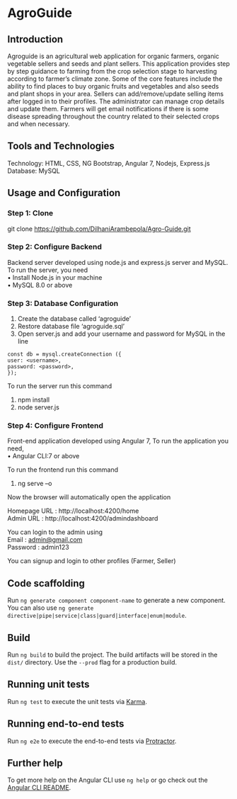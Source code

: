 # AgroGuide

## Introduction
Agroguide is an agricultural web application for organic farmers, organic vegetable sellers and seeds and plant sellers. This application provides step by step guidance to farming from the crop selection stage to harvesting according to farmer’s climate zone. Some of the core features include the ability to find places to buy organic fruits and vegetables and also seeds and plant shops in your area. Sellers can add/remove/update selling items after logged in to their profiles. The administrator can manage crop details and update them. Farmers will get email notifications if there is some disease spreading throughout the country related to their selected crops and when necessary.   

## Tools and Technologies
Technology: HTML, CSS, NG Bootstrap, Angular 7, Nodejs, Express.js<br/>
Database: MySQL

## Usage and Configuration

### Step 1: Clone
git clone https://github.com/DilhaniArambepola/Agro-Guide.git 

### Step 2: Configure Backend
Backend server developed using node.js and express.js server and MySQL. To run the server, you need <br />
•	Install Node.js in your machine <br />
•	MySQL 8.0 or above

### Step 3: Database Configuration
1.	Create the database called ‘agroguide’ <br />
2.	Restore database file ‘agroguide.sql’ <br />
3.	Open server.js and add your username and password for MySQL in the line <br />

`const db = mysql.createConnection ({` <br />
  `user: <username>,`<br />
  `password: <password>,`<br />
`});`

To run the server run this command <br />
1.	npm install  <br />
2.	node server.js <br />

### Step 4: Configure Frontend
Front-end application developed using Angular 7, To run the application you need, <br />
•	Angular CLI:7 or above <br />

To run the frontend run this command<br />
1.	ng serve –o

Now the browser will automatically open the application <br />

Homepage URL : http://localhost:4200/home <br />
Admin URL : http://localhost:4200/admindashboard <br />

You can login to the admin using <br />
Email : admin@gmail.com <br />
Password : admin123 <br />

You can signup and login to other profiles (Farmer, Seller) <br />



## Code scaffolding

Run `ng generate component component-name` to generate a new component. You can also use `ng generate directive|pipe|service|class|guard|interface|enum|module`.

## Build

Run `ng build` to build the project. The build artifacts will be stored in the `dist/` directory. Use the `--prod` flag for a production build.

## Running unit tests

Run `ng test` to execute the unit tests via [Karma](https://karma-runner.github.io).

## Running end-to-end tests

Run `ng e2e` to execute the end-to-end tests via [Protractor](http://www.protractortest.org/).

## Further help

To get more help on the Angular CLI use `ng help` or go check out the [Angular CLI README](https://github.com/angular/angular-cli/blob/master/README.md).
